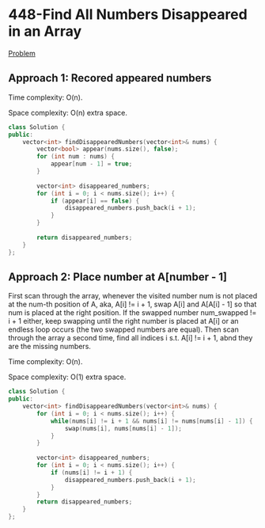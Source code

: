 # 448-Find All Numbers Disappeared in an Array

[Problem](https://leetcode.com/problems/find-all-numbers-disappeared-in-an-array/)

## Approach 1: Recored appeared numbers

Time complexity: O(n).

Space complexity: O(n) extra space.

```c++
class Solution {
public:
    vector<int> findDisappearedNumbers(vector<int>& nums) {
        vector<bool> appear(nums.size(), false);
        for (int num : nums) {
            appear[num - 1] = true;
        }
        
        vector<int> disappeared_numbers;
        for (int i = 0; i < nums.size(); i++) {
            if (appear[i] == false) {
                disappeared_numbers.push_back(i + 1);
            }
        }
        
        return disappeared_numbers;
    }
};
```

## Approach 2: Place number at A[number - 1]

First scan through the array, whenever the visited number num is not placed at the num-th position of A, aka, A[i] != i + 1, swap A[i] and A[A[i] - 1] so that num is placed at the right position. If the swapped number num_swapped != i + 1 either, keep swapping until the right number is placed at A[i] or an endless loop occurs (the two swapped numbers are equal). Then scan through the array a second time, find all indices i s.t. A[i] != i + 1, abnd they are the missing numbers.

Time complexity: O(n).

Space complexity: O(1) extra space.

```c++
class Solution {
public:
    vector<int> findDisappearedNumbers(vector<int>& nums) {
        for (int i = 0; i < nums.size(); i++) {
            while(nums[i] != i + 1 && nums[i] != nums[nums[i] - 1]) {
                swap(nums[i], nums[nums[i] - 1]);
            }
        }
        
        vector<int> disappeared_numbers;
        for (int i = 0; i < nums.size(); i++) {
            if (nums[i] != i + 1) {
                disappeared_numbers.push_back(i + 1);
            }
        }
        return disappeared_numbers;
    }
};
```
